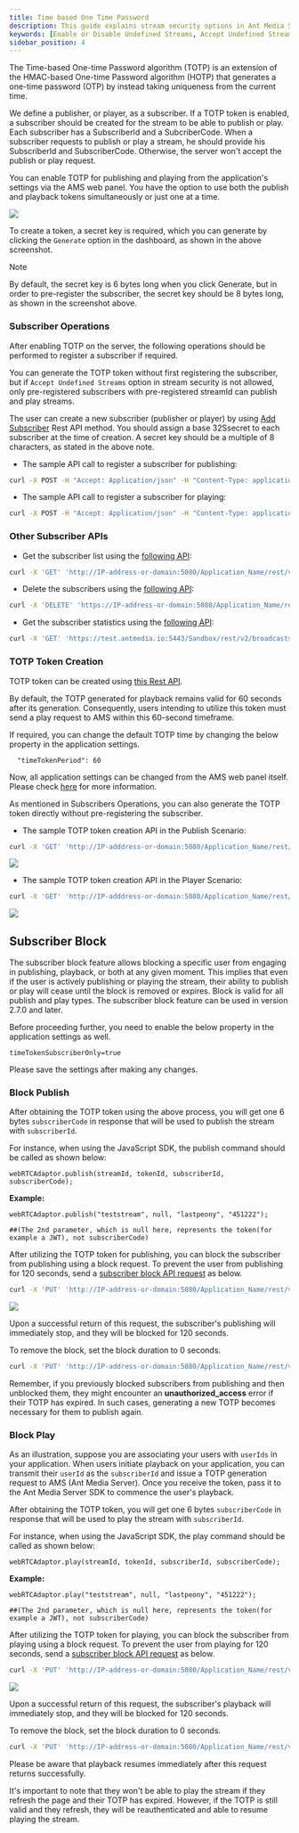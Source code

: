 ```yaml
---
title: Time based One Time Password
description: This guide explains stream security options in Ant Media Server, and how you can Enable Disable, or Accept Undefined Streams.
keywords: [Enable or Disable Undefined Streams, Accept Undefined Streams, One Time Token Control, Stream security, Ant Media Server Documentation, Ant Media Server Tutorials]
sidebar_position: 4
---
```


The Time-based One-time Password algorithm (TOTP) is an extension of the HMAC-based One-time Password algorithm (HOTP) that generates a one-time password (OTP) by instead taking uniqueness from the current time.

We define a publisher, or player, as a subscriber. If a TOTP token is enabled, a subscriber should be created for the stream to be able to publish or play. Each subscriber has a SubscriberId and a SubcriberCode. When a subscriber requests to publish or play a stream, he should provide his SubscriberId  and SubscriberCode. Otherwise, the server won't accept the publish or play request.

You can enable TOTP for publishing and playing from the application's settings via the AMS web panel. You have the option to use both the publish and playback tokens simultaneously or just one at a time.

![](@site/static/img/stream-security/totp-enable.png)

To create a token, a secret key is required, which you can generate by clicking the `Generate` option in the dashboard, as shown in the above screenshot.

> [!NOTE] 
> By default, the secret key is 6 bytes long when you click Generate, but in order to pre-register the subscriber, the secret key should be 8 bytes long, as shown in the screenshot above.


### Subscriber Operations

After enabling TOTP on the server, the following operations should be performed to register a subscriber if required.

You can generate the TOTP token without first registering the subscriber, but if `Accept Undefined Streams` option in stream security is not allowed, only pre-registered subscribers with pre-registered streamId can publish and play streams.

The user can create a new subscriber (publisher or player) by using [Add Subscriber](https://antmedia.io/rest/#/BroadcastRestService/addSubscriber) Rest API method. You should assign a base 32Ssecret to each subscriber at the time of creation. A secret key should be a multiple of 8 characters, as stated in the above note.
 
 - The sample API call to register a subscriber for publishing:

```bash
curl -X POST -H "Accept: Application/json" -H "Content-Type: application/json" 'http://Ip-address-or-domain:5080/Application_Name/rest/v2/broadcasts/streamId/subscribers' -d '{"subscriberId":"publisherA", "b32Secret":"SecretKey", "type":"publish"}'
```

 - The sample API call to register a subscriber for playing:

```bash
curl -X POST -H "Accept: Application/json" -H "Content-Type: application/json" 'http://Ip-address-or-domain:5080/Application_Name/rest/v2/broadcasts/streamId/subscribers' -d '{"subscriberId":"playerA", "b32Secret":"SecretKey", "type":"play"}'
```

### Other Subscriber APIs

 - Get the subscriber list using the [following
   API](https://antmedia.io/rest/#/BroadcastRestService/listSubscriberV2):

```bash
curl -X 'GET' 'http://IP-address-or-domain:5080/Application_Name/rest/v2/broadcasts/streamId/subscriber-stats/list/0/10' -H 'accept: application/json'
```

 - Delete the subscribers using the [following
   API](https://antmedia.io/rest/#/BroadcastRestService/revokeSubscribers):

```bash
curl -X 'DELETE' 'https://IP-address-or-domain:5080/Application_Name/rest/v2/broadcasts/streamId/subscribers' -H 'accept: application/json'
```

 - Get the subscriber statistics using the [following
   API](https://antmedia.io/rest/#/BroadcastRestService/listSubscriberStatsV2):

```bash
curl -X 'GET' 'https://test.antmedia.io:5443/Sandbox/rest/v2/broadcasts/test/subscribers/list/0/10' -H 'accept: application/json'
```

### TOTP Token Creation

TOTP token can be created using [this Rest API](https://antmedia.io/rest/#/BroadcastRestService/getTOTP).

By default, the TOTP generated for playback remains valid for 60 seconds after its generation. Consequently, users intending to utilize this token must send a play request to AMS within this 60-second timeframe.

If required, you can change the default TOTP time by changing the below property in the application settings.

      "timeTokenPeriod": 60

Now, all application settings can be changed from the AMS web panel itself. Please check [here](https://antmedia.io/docs/guides/configuration-and-testing/ams-application-configuration/#management-panel-settings) for more information.

As mentioned in Subscribers Operations, you can also generate the TOTP token directly without pre-registering the subscriber.

 - The sample TOTP token creation API in the Publish Scenario:

```bash
curl -X 'GET' 'http://IP-adddress-or-domain:5080/Application_Name/rest/v2/broadcasts/streamId/subscribers/SubscriberId/totp?type=publish'-H 'accept: application/json'
```

![](@site/static/img/stream-security/subscriber_block_publish_totp_postman.png)


 - The sample TOTP token creation API in the Player Scenario:

```bash
curl -X 'GET' 'http://IP-adddress-or-domain:5080/Application_Name/rest/v2/broadcasts/streamId/subscribers/SubscriberId/totp?type=play'-H 'accept: application/json'
```

![](@site/static/img/stream-security/subscriber_block_play_totp_postman.png)


## Subscriber Block

The subscriber block feature allows blocking a specific user from engaging in publishing, playback, or both at any given moment. This implies that even if the user is actively publishing or playing the stream, their ability to publish or play will cease until the block is removed or expires. Block is valid for all publish and play types. The subscriber block feature can be used in version 2.7.0 and later.

Before proceeding further, you need to enable the below property in the application settings as well.

    timeTokenSubscriberOnly=true

Please save the settings after making any changes.

### Block Publish

After obtaining the TOTP token using the above process, you will get one 6 bytes `subscriberCode` in response that will be used to publish the stream with `subscriberId`.

For instance, when using the JavaScript SDK, the publish command should be called as shown below:

```
webRTCAdaptor.publish(streamId, tokenId, subscriberId, subscriberCode);
```

**Example:**
```
webRTCAdaptor.publish("teststream", null, "lastpeony", "451222");

##(The 2nd parameter, which is null here, represents the token(for example a JWT), not subscriberCode)
```

After utilizing the TOTP token for publishing, you can block the subscriber from publishing using a block request. To prevent the user from publishing for 120 seconds, send a [subscriber block API request](https://antmedia.io/rest/#/BroadcastRestService/blockSubscriber) as below.

```bash
curl -X 'PUT' 'http://IP-address-or-domain:5080/Application_Name/rest/v2/broadcasts/streamId/subscribers/subscriberId/block/120/publish' -H 'accept: application/json'
```

![](@site/static/img/stream-security/subscriber_block_block_publish_postman.png)

Upon a successful return of this request, the subscriber's publishing will immediately stop, and they will be blocked for 120 seconds.

To remove the block, set the block duration to 0 seconds.

```bash
curl -X 'PUT' 'http://IP-address-or-domain:5080/Application_Name/rest/v2/broadcasts/streamId/subscribers/subscriberId/block/0/publish' -H 'accept: application/json'
```

Remember, if you previously blocked subscribers from publishing and then unblocked them, they might encounter an **unauthorized_access** error if their TOTP has expired. In such cases, generating a new TOTP becomes necessary for them to publish again.


### Block Play

As an illustration, suppose you are associating your users with `userIds` in your application. When users initiate playback on your application, you can transmit their `userId` as the `subscriberId` and issue a TOTP generation request to AMS (Ant Media Server). Once you receive the token, pass it to the Ant Media Server SDK to commence the user's playback.

After obtaining the TOTP token, you will get one 6 bytes `subscriberCode` in response that will be used to play the stream with `subscriberId`.

For instance, when using the JavaScript SDK, the play command should be called as shown below:

```
webRTCAdaptor.play(streamId, tokenId, subscriberId, subscriberCode);
```

**Example:**
```
webRTCAdaptor.play("teststream", null, "lastpeony", "451222");

##(The 2nd parameter, which is null here, represents the token(for example a JWT), not subscriberCode)
```

After utilizing the TOTP token for playing, you can block the subscriber from playing using a block request. To prevent the user from playing for 120 seconds, send a [subscriber block API request](https://antmedia.io/rest/#/BroadcastRestService/blockSubscriber) as below.

```bash
curl -X 'PUT' 'http://IP-address-or-domain:5080/Application_Name/rest/v2/broadcasts/streamId/subscribers/subscriberId/block/120/play' -H 'accept: application/json'
```
![](@site/static/img/stream-security/subscriber_block_block_play_postman.png)

Upon a successful return of this request, the subscriber's playback will immediately stop, and they will be blocked for 120 seconds.

To remove the block, set the block duration to 0 seconds.

```bash
curl -X 'PUT' 'http://IP-address-or-domain:5080/Application_Name/rest/v2/broadcasts/streamId/subscribers/subscriberId/block/0/play' -H 'accept: application/json'
```

Please be aware that playback resumes immediately after this request returns successfully.

It's important to note that they won't be able to play the stream if they refresh the page and their TOTP has expired. However, if the TOTP is still valid and they refresh, they will be reauthenticated and able to resume playing the stream.

